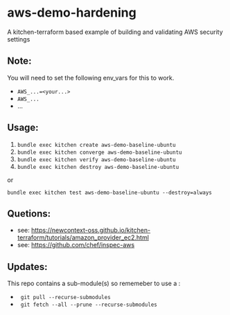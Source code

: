 # aws-demo-hardening
A kitchen-terraform based example of building and validating AWS security settings

## Note:

You will need to set the following env_vars for this to work.

- `AWS_...=<your...>`  
- `AWS_... `
- ...

## Usage:

1. `bundle exec kitchen create aws-demo-baseline-ubuntu` 
2. `bundle exec kitchen converge aws-demo-baseline-ubuntu`
3. `bundle exec kitchen verify aws-demo-baseline-ubuntu` 
4. `bundle exec kitchen destroy aws-demo-baseline-ubuntu`

or 

`bundle exec kitchen test aws-demo-baseline-ubuntu --destroy=always`

## Quetions:

- see: https://newcontext-oss.github.io/kitchen-terraform/tutorials/amazon_provider_ec2.html
- see: https://github.com/chef/inspec-aws 

## Updates:

This repo contains a sub-module(s) so rememeber to use a :  
- ` git pull --recurse-submodules`
- ` git fetch --all --prune --recurse-submodules`

